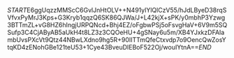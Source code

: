$START$E6ggUqzzMMScC6GvlJnHtOLV++N491ylYlQlCzV55/hJdLByeD38rqSVfvxPyMrJ3Kps+G3Kryb1qqzQ6SK86QJWa/J+L42kjX+sPK/y0mbhP3Yzwg3BTTmZL+vG8HZ6hIngjURPQNcd+Bhj4EZ/oFgbwPSj5oFsvgHaV+6V9m5SQSufp3C4CjAByAB5aUkH4t8LZ3z3CQOeHU+4gSNay6u5m/XB4YJxkzDFAIambUvsPXcVt9Qtz44NBwLXdno9hg5R+90IITTmQfeCtxvdp7o9OencQwZosYtqKD4zENohGBe121teU53+1Cye43BveuDIEBoF522Oj/wouIYtnA==$END$
